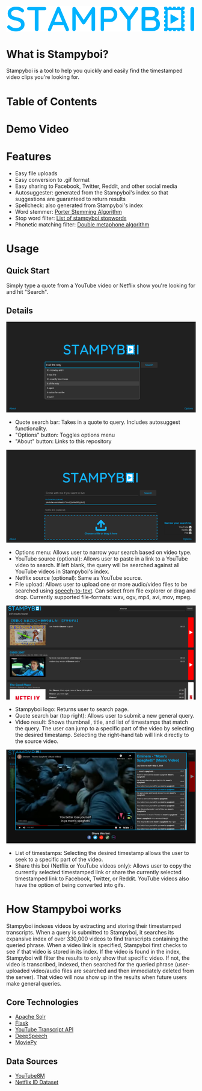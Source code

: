 ![Stampyboi logo](https://github.com/harrijin/stampyboi/blob/master/static/images/logo.png?raw=true)

# What is Stampyboi?

Stampyboi is a tool to help you quickly and easily find the timestamped video clips you're looking for. 

# Table of Contents



# Demo Video

# Features

- Easy file uploads
- Easy conversion to .gif format
- Easy sharing to Facebook, Twitter, Reddit, and other social media
- Autosuggester: generated from the Stampyboi's index so that suggestions are guaranteed to return results
- Spellcheck: also generated from Stampyboi's index
- Word stemmer: [Porter Stemming Algorithm](https://tartarus.org/martin/PorterStemmer/def.txt)
- Stop word filter: [List of stampyboi stopwords](https://github.com/harrijin/stampyboi/blob/master/solrConfig/stopwords.txt)
- Phonetic matching filter: [Double metaphone algorithm](https://en.wikipedia.org/wiki/Metaphone#Double_Metaphone)

# Usage

## Quick Start

Simply type a quote from a YouTube video or Netflix show you're looking for and hit "Search".

## Details

![SCREENSHOT OF SEARCH PAGE](https://github.com/harrijin/stampyboi/blob/master/readmeImages/search.png?raw=true)

- Quote search bar: Takes in a quote to query. Includes autosuggest functionality. 
- "Options" button: Toggles options menu
- "About" button: Links to this repository

![SCREENSHOT OF OPTIONS](https://github.com/harrijin/stampyboi/blob/master/readmeImages/options.png?raw=true)

- Options menu: Allows user to narrow your search based on video type.
- YouTube source (optional): Allows user to paste in a link to a YouTube video to search. If left blank, the query will be searched against all YouTube videos in Stampyboi's index.
- Netflix source (optional): Same as YouTube source.
- File upload: Allows user to upload one or more audio/video files to be searched using [speech-to-text](#core-technologies). Can select from file explorer or drag and drop. Currently supported file-formats: wav, ogv, mp4, avi, mov, mpeg.

![SCREENSHOT OF RESULTS](https://github.com/harrijin/stampyboi/blob/master/readmeImages/results.png?raw=true)

- Stampyboi logo: Returns user to search page.
- Quote search bar (top right): Allows user to submit a new general query.
- Video result: Shows thumbnail, title, and list of timestamps that match the query. The user can jump to a specific part of the video by selecting the desired timestamp. Selecting the right-hand tab will link directly to the source video.

![SCREENSHOT OF VIDEO](https://github.com/harrijin/stampyboi/blob/master/readmeImages/video.png?raw=true)

- List of timestamps: Selecting the desired timestamp allows the user to seek to a specific part of the video.
- Share this boi (Netflix or YouTube videos only): Allows user to copy the currently selected timestamped link or share the currently selected timestamped link to Facebook, Twitter, or Reddit. YouTube videos also have the option of being converted into gifs.

# How Stampyboi works

Stampyboi indexes videos by extracting and storing their timestamped transcripts. When a query is submitted to Stampyboi, it searches its expansive index of over 330,000 videos to find transcripts containing the queried phrase. When a video link is specified, Stampyboi first checks to see if that video is stored in its index. If the video is found in the index, Stampyboi will filter the results to only show that specific video. If not, the video is transcribed, indexed, then searched for the queried phrase (user-uploaded video/audio files are searched and then immediately deleted from the server). That video will now show up in the results when future users make general queries. 

## Core Technologies

- [Apache Solr](https://lucene.apache.org/solr/)
- [Flask](https://flask.palletsprojects.com/en/1.1.x/)
- [YouTube Transcript API](https://github.com/jdepoix/youtube-transcript-api)
- [DeepSpeech](https://deepspeech.readthedocs.io/en/v0.7.3/?badge=latest)
- [MoviePy](https://zulko.github.io/moviepy/ref/ref.html)

## Data Sources

- [YouTube8M](https://research.google.com/youtube8m/)
- [Netflix ID Dataset](https://healdb.tech/blog/netflix.html)
